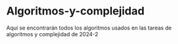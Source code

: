 # Algoritmos-y-complejidad

Aquí se encontrarán todos los algoritmos usados en las tareas de algoritmos y complejidad de 2024-2

